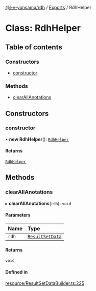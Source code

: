 [@l-v-yonsama/rdh](../README.md) / [Exports](../modules.md) / RdhHelper

# Class: RdhHelper

## Table of contents

### Constructors

- [constructor](RdhHelper.md#constructor)

### Methods

- [clearAllAnotations](RdhHelper.md#clearallanotations)

## Constructors

### constructor

• **new RdhHelper**(): [`RdhHelper`](RdhHelper.md)

#### Returns

[`RdhHelper`](RdhHelper.md)

## Methods

### clearAllAnotations

▸ **clearAllAnotations**(`rdh`): `void`

#### Parameters

| Name | Type |
| :------ | :------ |
| `rdh` | [`ResultSetData`](../modules.md#resultsetdata) |

#### Returns

`void`

#### Defined in

[resource/ResultSetDataBuilder.ts:225](https://github.com/l-v-yonsama/rdh/blob/69c226b47362fb8170afeadd3da6361223ec127c/src/resource/ResultSetDataBuilder.ts#L225)
